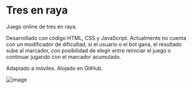 # Tres en raya

Juego online de tres en raya. 

Desarrollado con código HTML, CSS y JavaScript. Actualmente no cuenta con un modificador de dificultad, si el usuario o el bot gana, el resultado sube al marcador, con posibilidad de elegir entre reiniciar el juego o continuar jugando con el marcador acumulado. 

Adaptado a móviles. Alojado en GitHub.

![image](https://user-images.githubusercontent.com/91087042/222898476-85ffd612-b3cb-451e-a000-f5cae927b42b.png)
